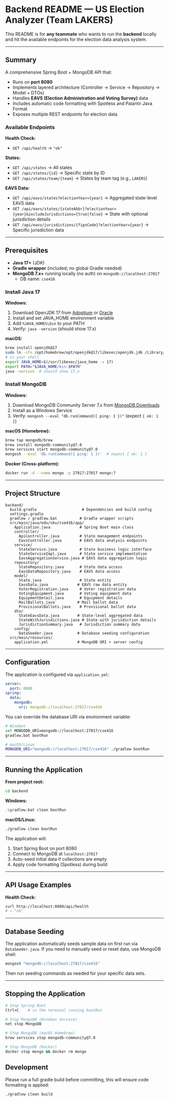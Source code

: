 # Backend README — US Election Analyzer (Team LAKERS)

This README is for **any teammate** who wants to run the **backend** locally and hit the available endpoints for the election data analysis system.

---

## Summary

A comprehensive Spring Boot + MongoDB API that:

- Runs on **port 8080**
- Implements layered architecture (Controller → Service → Repository → Model + DTOs)
- Handles **EAVS (Election Administration and Voting Survey)** data
- Includes automatic code formatting with Spotless and Palantir Java Format
- Exposes multiple REST endpoints for election data

### Available Endpoints

**Health Check:**
- `GET /api/health` → `"ok"`

**States:**
- `GET /api/states` → All states
- `GET /api/states/{id}` → Specific state by ID
- `GET /api/states/team/{team}` → States by team tag (e.g., `LAKERS`)

**EAVS Data:**
- `GET /api/eavs/states?electionYear={year}` → Aggregated state-level EAVS data
- `GET /api/eavs/states/{stateAbbr}?electionYear={year}&includeJurisdictions={true|false}` → State with optional jurisdiction details
- `GET /api/eavs/jurisdictions/{fipsCode}?electionYear={year}` → Specific jurisdiction data

---

## Prerequisites

- **Java 17+** (JDK)
- **Gradle wrapper** (included; no global Gradle needed)
- **MongoDB 7.x+** running locally (no auth) on `mongodb://localhost:27017`
  - DB name: `cse416`

### Install Java 17

**Windows:**
1. Download OpenJDK 17 from [Adoptium](https://adoptium.net/) or [Oracle](https://www.oracle.com/java/technologies/downloads/#java17)
2. Install and set JAVA_HOME environment variable
3. Add `%JAVA_HOME%\bin` to your PATH
4. Verify: `java -version` (should show 17.x)

**macOS:**
```bash
brew install openjdk@17
sudo ln -sfn /opt/homebrew/opt/openjdk@17/libexec/openjdk.jdk /Library/Java/JavaVirtualMachines/openjdk-17.jdk
# in your shell
export JAVA_HOME=$(/usr/libexec/java_home -v 17)
export PATH="$JAVA_HOME/bin:$PATH"
java -version  # should show 17.x
```

### Install MongoDB

**Windows:**
1. Download MongoDB Community Server 7.x from [MongoDB Downloads](https://www.mongodb.com/try/download/community)
2. Install as a Windows Service
3. Verify: `mongosh --eval "db.runCommand({ ping: 1 })"` (expect `{ ok: 1 }`)

**macOS (Homebrew):**
```bash
brew tap mongodb/brew
brew install mongodb-community@7.0
brew services start mongodb-community@7.0
mongosh --eval 'db.runCommand({ ping: 1 })'  # expect { ok: 1 }
```

**Docker (Cross-platform):**
```bash
docker run -d --name mongo -p 27017:27017 mongo:7
```

---

## Project Structure

```
backend/
  build.gradle                    # Dependencies and build config
  settings.gradle
  gradlew / gradlew.bat          # Gradle wrapper scripts
  src/main/java/edu/sbu/cse416/app/
    Application.java             # Spring Boot main class
    controller/
      ApiController.java         # State management endpoints
      EavsController.java        # EAVS data analysis endpoints
    service/
      StateService.java          # State business logic interface
      StateServiceImpl.java      # State service implementation
      EavsAggregationService.java # EAVS data aggregation logic
    repository/
      StateRepository.java       # State data access
      EavsDataRepository.java    # EAVS data access
    model/
      State.java                 # State entity
      EavsData.java             # EAVS raw data entity
      VoterRegistration.java     # Voter registration data
      VotingEquipment.java       # Voting equipment data
      EquipmentDetail.java       # Equipment details
      MailBallots.java          # Mail ballot data
      ProvisionalBallots.java    # Provisional ballot data
    dto/
      StateEavsData.java        # State-level aggregated data
      StateWithJurisdictions.java # State with jurisdiction details
      JurisdictionSummary.java   # Jurisdiction summary data
    config/
      DataSeeder.java           # Database seeding configuration
  src/main/resources/
    application.yml             # MongoDB URI + server config
```

---

## Configuration

The application is configured via `application.yml`:

```yaml
server:
  port: 8080
spring:
  data:
    mongodb:
      uri: mongodb://localhost:27017/cse416
```

You can override the database URI via environment variable:
```bash
# Windows
set MONGODB_URI=mongodb://localhost:27017/cse416
gradlew.bat bootRun

# macOS/Linux
MONGODB_URI="mongodb://localhost:27017/cse416" ./gradlew bootRun
```

---

## Running the Application

**From project root:**
```bash
cd backend
```

**Windows:**
```bash
.\gradlew.bat clean bootRun
```

**macOS/Linux:**
```bash
./gradlew clean bootRun
```

The application will:
1. Start Spring Boot on port 8080
2. Connect to MongoDB at `localhost:27017`
3. Auto-seed initial data if collections are empty
4. Apply code formatting (Spotless) during build

---

## API Usage Examples

**Health Check:**
```bash
curl http://localhost:8080/api/health
# → "ok"
```
---

## Database Seeding

The application automatically seeds sample data on first run via `DataSeeder.java`. If you need to manually seed or reset data, use MongoDB shell:

```bash
mongosh "mongodb://localhost:27017/cse416"
```

Then run seeding commands as needed for your specific data sets.

---

## Stopping the Application

```bash
# Stop Spring Boot
Ctrl+C    # in the terminal running bootRun

# Stop MongoDB (Windows Service)
net stop MongoDB

# Stop MongoDB (macOS Homebrew)
brew services stop mongodb-community@7.0

# Stop MongoDB (Docker)
docker stop mongo && docker rm mongo
```

## Development

Please run a full gradle build before committing, this will ensure code formatting is applied:

```bash
./gradlew clean build
```